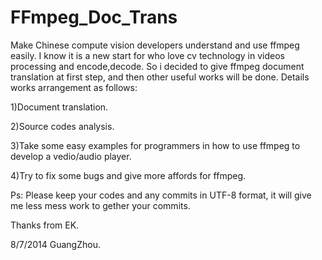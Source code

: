 FFmpeg_Doc_Trans
================

Make Chinese compute vision developers understand and use ffmpeg easily.
I know it is a new start for who love cv technology in videos processing and encode,decode.
So i decided to give ffmpeg document translation at first step, and then other useful works will
be done.
Details works arrangement as follows:
 

1)Document translation.

2)Source codes analysis.

3)Take some easy examples for programmers in how to use ffmpeg to develop a vedio/audio player.

4)Try to fix some bugs and give more affords for ffmpeg.

Ps:
    Please keep your codes and any commits in UTF-8 format, it will give me less mess work to gether your commits.

Thanks from EK.

8/7/2014 GuangZhou.
